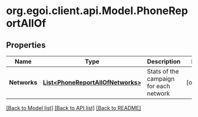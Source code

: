 
# org.egoi.client.api.Model.PhoneReportAllOf

## Properties

Name | Type | Description | Notes
------------ | ------------- | ------------- | -------------
**Networks** | [**List&lt;PhoneReportAllOfNetworks&gt;**](PhoneReportAllOfNetworks.md) | Stats of the campaign for each network | [optional] 

[[Back to Model list]](../README.md#documentation-for-models)
[[Back to API list]](../README.md#documentation-for-api-endpoints)
[[Back to README]](../README.md)


